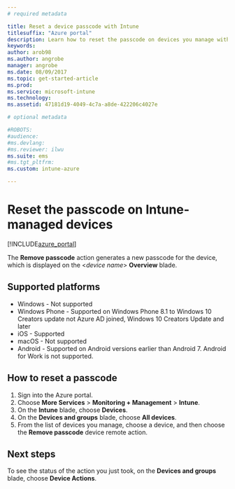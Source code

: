 ```yaml
---
# required metadata

title: Reset a device passcode with Intune 
titlesuffix: "Azure portal"
description: Learn how to reset the passcode on devices you manage with Intune."
keywords:
author: arob98
ms.author: angrobe
manager: angrobe
ms.date: 08/09/2017
ms.topic: get-started-article
ms.prod:
ms.service: microsoft-intune
ms.technology:
ms.assetid: 47181d19-4049-4c7a-a8de-422206c4027e

# optional metadata

#ROBOTS:
#audience:
#ms.devlang:
#ms.reviewer: ilwu
ms.suite: ems
#ms.tgt_pltfrm:
ms.custom: intune-azure

---
```


# Reset the passcode on Intune-managed devices


[!INCLUDE[azure_portal](./includes/azure_portal.md)]

The **Remove passcode** action generates a new passcode for the device, which is displayed on the <*device name*> **Overview** blade.

## Supported platforms

- Windows - Not supported
- Windows Phone - Supported on Windows Phone 8.1 to Windows 10 Creators update not Azure AD joined, Windows 10 Creators Update and later
- iOS - Supported
- macOS - Not supported
- Android - Supported on Android versions earlier than Android 7. Android for Work is not supported.

## How to reset a passcode

1. Sign into the Azure portal.
2. Choose **More Services** > **Monitoring + Management** > **Intune**.
3. On the **Intune** blade, choose **Devices**.
4. On the **Devices and groups** blade, choose **All devices**.
5. From the list of devices you manage, choose a device, and then choose the **Remove passcode** device remote action.

## Next steps

To see the status of the action you just took, on the **Devices and groups** blade, choose **Device Actions**.
